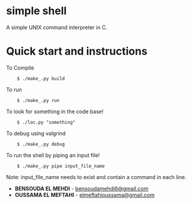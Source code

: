 # simple shell
A simple UNIX command interpreter in C.
# Quick start and instructions

To Compile

``` console
    $ ./make_.py build
```
To run

``` console
    $ ./make_.py run
```

To look for something in the code base!

``` console
    $ ./loc.py "something"
```
To debug using valgrind
``` console
    $ ./make_.py debug
```

To run the shell by piping an input file!
``` console
    $ ./make_.py pipe input_file_name
```
Note: input_file_name needs to exist and contain a command in each line.
* **BENSOUDA EL MEHDI** - [bensoudamehdi6@gmail.com](https://github.com/ElMehdi02)
* **OUSSAMA EL MEFTAHI** - [elmeftahioussama@gmail.com](https://github.com/osmmf)
